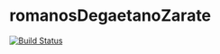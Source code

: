 # romanosDegaetanoZarate
[![Build Status](https://travis-ci.org/alduzarate/romanosDgtnZrt.svg?branch=master)](https://travis-ci.org/alduzarate/romanosDgtnZrt)
